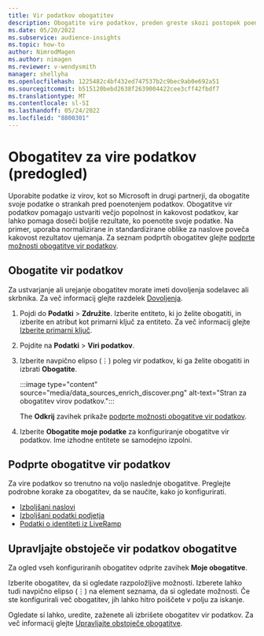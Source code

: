 ```yaml
---
title: Vir podatkov obogatitev
description: Obogatite vire podatkov, preden greste skozi postopek poenotenja podatkov.
ms.date: 05/20/2022
ms.subservice: audience-insights
ms.topic: how-to
author: NimrodMagen
ms.author: nimagen
ms.reviewer: v-wendysmith
manager: shellyha
ms.openlocfilehash: 1225482c4bf432ed747537b2c9bec9ab0e692a51
ms.sourcegitcommit: b515120bebd2638f2639004422cee3cff42fbdf7
ms.translationtype: MT
ms.contentlocale: sl-SI
ms.lasthandoff: 05/24/2022
ms.locfileid: "8800301"
---
```

# <a name="enrichment-for-data-sources-preview"></a>Obogatitev za vire podatkov (predogled)

Uporabite podatke iz virov, kot so Microsoft in drugi partnerji, da obogatite svoje podatke o strankah pred poenotenjem podatkov. Obogatitve vir podatkov pomagajo ustvariti večjo popolnost in kakovost podatkov, kar lahko pomaga doseči boljše rezultate, ko poenotite svoje podatke. Na primer, uporaba normalizirane in standardizirane oblike za naslove poveča kakovost rezultatov ujemanja. Za seznam podprtih obogatitev glejte [podprte možnosti obogatitve vir podatkov](#supported-data-source-enrichments).

## <a name="enrich-a-data-source"></a>Obogatite vir podatkov

Za ustvarjanje ali urejanje obogatitev morate imeti dovoljenja sodelavec ali skrbnika. Za več informacij glejte razdelek [Dovoljenja](permissions.md).  

1. Pojdi do **Podatki** > **Združite**. Izberite entiteto, ki jo želite obogatiti, in izberite en atribut kot primarni ključ za entiteto. Za več informacij glejte [Izberite primarni ključ](map-entities.md#select-primary-key-and-semantic-type-for-attributes).

1. Pojdite na **Podatki** > **Viri podatkov**.

1. Izberite navpično elipso (&vellip;) poleg vir podatkov, ki ga želite obogatiti in izbrati **Obogatite**.

   :::image type="content" source="media/data_sources_enrich_discover.png" alt-text="Stran za obogatitev virov podatkov.":::

   The **Odkrij** zavihek prikaže [podprte možnosti obogatitve vir podatkov](#supported-data-source-enrichments).

1. Izberite **Obogatite moje podatke** za konfiguriranje obogatitve vir podatkov. Ime izhodne entitete se samodejno izpolni.

## <a name="supported-data-source-enrichments"></a>Podprte obogatitve vir podatkov

Za vire podatkov so trenutno na voljo naslednje obogatitve. Preglejte podrobne korake za obogatitev, da se naučite, kako jo konfigurirati.

- [Izboljšani naslovi](enrichment-enhanced-addresses.md)
- [Izboljšani podatki podjetja](enrichment-enhanced-company-data.md)
- [Podatki o identiteti iz LiveRamp](enrichment-liveramp.md)

## <a name="manage-existing-data-source-enrichments"></a>Upravljajte obstoječe vir podatkov obogatitve

Za ogled vseh konfiguriranih obogatitev odprite zavihek **Moje obogatitve**.

Izberite obogatitev, da si ogledate razpoložljive možnosti. Izberete lahko tudi navpično elipso (&vellip;) na element seznama, da si ogledate možnosti. Če ste konfigurirali več obogatitev, jih lahko hitro poiščete v polju za iskanje.

Ogledate si lahko, uredite, zaženete ali izbrišete obogatitev vir podatkov. Za več informacij glejte [Upravljajte obstoječe obogatitve](enrichment-hub.md).

